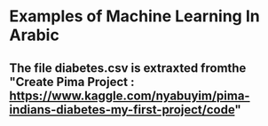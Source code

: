 # Examples of Machine Learning In Arabic 

## The file diabetes.csv  is extraxted fromthe "Create Pima Project : https://www.kaggle.com/nyabuyim/pima-indians-diabetes-my-first-project/code"
